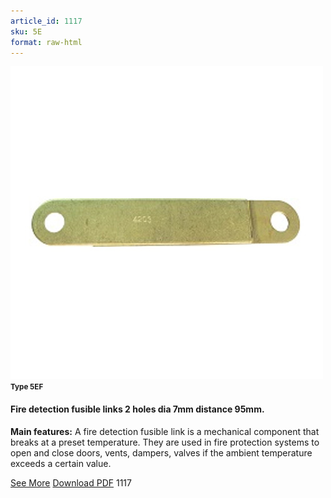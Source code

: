 ```yaml
---
article_id: 1117
sku: 5E
format: raw-html
---
```

 <img src="../new-images/5EF.jpg" class="card-imgs mb-2">
 <small class="text-grey mb-2"><b>Type 5EF</b> </small>
 <h4>Fire detection fusible links
 2 holes dia 7mm distance 95mm.</h4>
 <p><b>Main features:</b>  A fire detection fusible link is a mechanical component that breaks at a preset temperature.
 They are used in fire protection systems to open and close doors, vents, dampers, valves if the ambient temperature exceeds a certain value.</p>
 <div class="btns">
 <a href="fire-detection-fusible-links-type-5ef.html" class="btn-red">See More</a>
 <a href="pdf/9-2-3Average welding surface-Maximum permanent force-Maximum permanent load20130707.pdf" target="_blank" class="btn-red">Download PDF</a>
 <!-- <a href="http://www.ultimheat.com/cat9.html" target="_blank" class="access-link"> Access full catalogue <i class="fa fa-external-link" aria-hidden="true"></i> </a> -->
 <span class="number-btn">1117</span>
 </div>
 